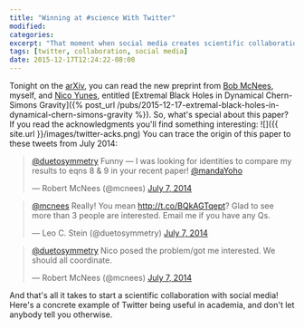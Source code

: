 ```yaml
---
title: "Winning at #science With Twitter"
modified:
categories: 
excerpt: "That moment when social media creates scientific collaboration"
tags: [twitter, collaboration, social media]
date: 2015-12-17T12:24:22-08:00
---
```


Tonight on the [arXiv](http://arXiv.org), you can read the new
preprint from [Bob McNees](http://jacobi.luc.edu/), myself, and
[Nico Yunes](http://www.physics.montana.edu/people/faculty/yunes-nicolas.html),
entitled [Extremal Black Holes in Dynamical Chern-Simons Gravity]({% post_url /pubs/2015-12-17-extremal-black-holes-in-dynamical-chern-simons-gravity %}).
So, what's special about this paper? If you read the acknowledgments
you'll find something interesting:
![]({{ site.url }}/images/twitter-acks.png)
You can trace the origin of this paper to these tweets from July 2014:

<blockquote class="twitter-tweet" data-conversation="none" lang="en"><p lang="en" dir="ltr"><a href="https://twitter.com/duetosymmetry">@duetosymmetry</a> Funny — I was looking for identities to compare my results to eqns 8 &amp; 9 in your recent paper! <a href="https://twitter.com/mandaYoho">@mandaYoho</a></p>&mdash; Robert McNees (@mcnees) <a href="https://twitter.com/mcnees/status/486249049390333952">July 7, 2014</a></blockquote>

<blockquote class="twitter-tweet" data-conversation="none" lang="en"><p lang="en" dir="ltr"><a href="https://twitter.com/mcnees">@mcnees</a> Really! You mean <a href="http://t.co/BQkAGTqept">http://t.co/BQkAGTqept</a>? Glad to see more than 3 people are interested. Email me if you have any Qs.</p>&mdash; Leo C. Stein (@duetosymmetry) <a href="https://twitter.com/duetosymmetry/status/486250613676965888">July 7, 2014</a></blockquote>

<blockquote class="twitter-tweet" data-conversation="none" lang="en"><p lang="en" dir="ltr"><a href="https://twitter.com/duetosymmetry">@duetosymmetry</a> Nico posed the problem/got me interested. We should all coordinate.</p>&mdash; Robert McNees (@mcnees) <a href="https://twitter.com/mcnees/status/486251180708749313">July 7, 2014</a></blockquote>
<script async src="//platform.twitter.com/widgets.js" charset="utf-8"></script>

And that's all it takes to start a scientific collaboration with
social media! Here's a concrete example of Twitter being useful in
academia, and don't let anybody tell you otherwise.
